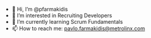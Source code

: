 - 👋 Hi, I’m @pfarmakidis
- 👀 I’m interested in Recruiting Developers
- 🌱 I’m currently learning Scrum Fundamentals
- 📫 How to reach me: pavlo.farmakidis@metrolinx.com

<!---
pfarmakidis/pfarmakidis is a ✨ special ✨ repository because its `README.md` (this file) appears on your GitHub profile.
You can click the Preview link to take a look at your changes.
--->
